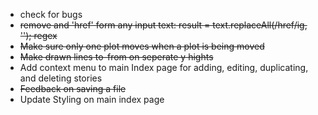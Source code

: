 * check for bugs 
* ~~remove and 'href' form any input text: result = text.replaceAll(/href/ig, ''); regex~~
* ~~Make sure only one plot moves when a plot is being moved~~
* ~~Make drawn lines to-from on seperate y hights~~
* Add context menu to main Index page for adding, editing, duplicating, and deleting stories
* ~~Feedback on saving a file~~
* Update Styling on main index page